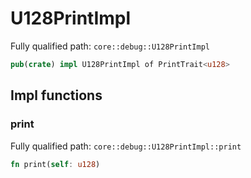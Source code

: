 # U128PrintImpl

Fully qualified path: `core::debug::U128PrintImpl`

```rust
pub(crate) impl U128PrintImpl of PrintTrait<u128>
```

## Impl functions

### print

Fully qualified path: `core::debug::U128PrintImpl::print`

```rust
fn print(self: u128)
```


